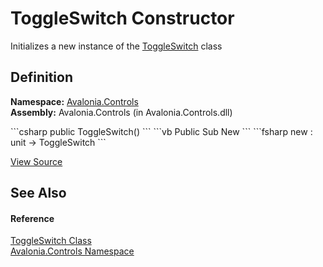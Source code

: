 # ToggleSwitch Constructor


Initializes a new instance of the <a href="T_Avalonia_Controls_ToggleSwitch">ToggleSwitch</a> class



## Definition
**Namespace:** <a href="N_Avalonia_Controls">Avalonia.Controls</a>  
**Assembly:** Avalonia.Controls (in Avalonia.Controls.dll)

<Tabs groupId="api-code-preview">
<TabItem value="csharp" label="C#">
```csharp
public ToggleSwitch()
```
</TabItem>
<TabItem value="vb" label="VB">
```vb
Public Sub New
```
</TabItem>
<TabItem value="fsharp" label="F#">
```fsharp
new : unit -> ToggleSwitch
```
</TabItem>
</Tabs>



<a href="https://github.com/AvaloniaUI/Avalonia/tree/master/src/Avalonia.Controls/ToggleSwitch.cs#L25" title="View the source code">View Source</a>



## See Also


#### Reference
<a href="T_Avalonia_Controls_ToggleSwitch">ToggleSwitch Class</a>  
<a href="N_Avalonia_Controls">Avalonia.Controls Namespace</a>  

